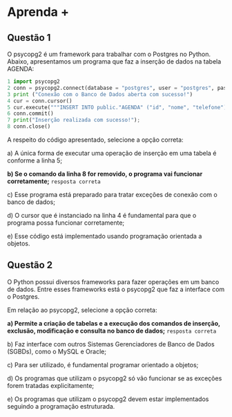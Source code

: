 # Aprenda +

## Questão 1
O psycopg2 é um framework para trabalhar com o Postgres no Python. Abaixo,
apresentamos um programa que faz a inserção de dados na tabela AGENDA:
```python
1 import psycopg2
2 conn = psycopg2.connect(database = "postgres", user = "postgres", password = " senha123", host = "127.0.0.1", port = "5432")
3 print ("Conexão com o Banco de Dados aberta com sucesso!")
4 cur = conn.cursor()
5 cur.execute("""INSERT INTO public."AGENDA" ("id", "nome", "telefone") VALUES (1, 'Pessoa1','02199999999')""")
6 conn.commit()
7 print("Inserção realizada com sucesso!");
8 conn.close()
```
A  respeito do código apresentado, selecione a opção correta:

a) A única forma de executar uma operação de inserção em uma tabela é conforme a linha 5;

**b) Se o comando da linha 8 for removido, o programa vai funcionar corretamente;** `resposta correta`

c) Esse programa está preparado para tratar exceções de conexão com o banco de dados;

d) O cursor que é instanciado na linha 4 é fundamental para que o programa possa funcionar corretamente;

e) Esse código está implementado usando programação orientada a objetos.

## Questão 2
O Python possui diversos frameworks para fazer operações em um banco de dados. Entre esses frameworks está o psycopg2 que faz a interface com o Postgres.

Em relação ao psycopg2, selecione a opção correta:

**a) Permite a criação de tabelas e a execução dos comandos de inserção, exclusão, modificação e consulta no banco de dados;** `resposta correta`

b) Faz interface com outros Sistemas Gerenciadores de Banco de Dados (SGBDs), como o MySQL e Oracle;

c) Para ser utilizado, é fundamental programar orientado a objetos;

d) Os programas que utilizam o psycopg2 só vão funcionar se as exceções forem tratadas explicitamente;

e) Os programas que utilizam o psycopg2 devem estar implementados seguindo a programação estruturada.